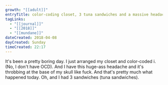 ```yaml
---
growth: "[[adult]]"
entryTitle: color-coding closet, 3 tuna sandwiches and a massive headache
tagLinks:
  - "[[journal]]"
  - "[[2018]]"
  - "[[mundane]]"
dateCreated: 2018-04-08
dayCreated: Sunday
timeCreated: 22:17
---
```

It's been a pretty boring day. I just arranged my closet and color-coded i. (No, I don't have OCD). And I have this huge-ass headache and it's throbbing at the base of my skull like fuck. And that's pretty much what happened today. Oh, and I had 3 sandwiches (tuna sandwiches). 